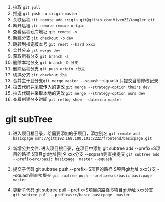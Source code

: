 1. 拉取 `git pull `
2. 推送 `git push -u origin master `
3. 关联远程 `git remote add origin git@github.com:VivenZZ/Googler.git `
4. 断开远程  `git remote remove origin`
5. 查看远程仓库地址 `git remote -v `
6. 新建分支 `git checkout -b dev`
7. 跳转到指定版本号 `git reset --hard xxxx`
8. 合并分支 `git merge dev`
9. 获取所有分支 `git branch -a`
10. 删除本地分支 `git branch -D 分支`
11. 删除远程分支 `git push origin :分支`
12. 切换分支 `git checkout 分支`
13. 合并主干到分支`git merge master --squash` --squash 只提交当前修改记录
14. 拉去代码并采取传入的更改 `git merge --strategy-option theirs dev`
15. 拉去代码并采取本地的更改 `git merge --strategy-option ours dev`
16. 查看创建分支时间 `git reflog show --date=iso master`

# git subTree
1. 进入项目根目录，给需要添加的子项目，添加别名
`git remote add basicpage ssh://git@192.168.100.101:2222/frontend/basicpage.git`

2. 新增公共文件: 进入项目根目录，在项目中添加 git subtree add --prefix=S项目的路径 S项目git地址|别名 xxx分支 --squash则直接提交
`git subtree add --prefix=src/basic basicpage  master --squash`

3. 提交子代码 git subtree push --prefix=S项目的路径 S项目git地址 xxx分支 --squash则直接提交
`git subtree push --prefix=src/basic basicpage  master`

4. 更新子代码 git subtree pull --prefix=S项目的路径 S项目git地址 xxx分支  
`git subtree pull --prefix=src/basic basicpage  master`